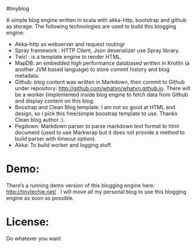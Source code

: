 #tinyblog

A simple blog engine written in scala with akka-http, bootstrap and github as storage. The following technologies are used to build this blogging engine:

- Akka-http as webserver and request routingr
- Spray framework : HTTP Client, Json deserializer use Spray library.
- Twirl : is a template engine to render HTML.
- MapDB: an embedded high performance databased written in Krotlin (a another JVM based language) to store commit history and blog metadata.
- Github: blog content was written in Markdown, then commit to Github under repository: http://github.com/whatvn/whatvn.github.io. There will be a worker (implemented inside blog engine to fetch data from Github and display content on this blog.
- Boostrap and Clean Blog template: I am not so good at HTML and design, so I pick this free/simple boostrap template to use. Thanks Clean blog author :).
- Pegdown: Markdown parser to parse markdown text format to html document (used to use Markwrap but it does not provide a method to build parser with timeout option).
- Akka: To build worker and logging stuff.

# Demo:

There’s a running demo version of this blogging engine here: http://tinytechie.net/ . I will move all my personal blog to use this blogging engine as soon as possible.

# License:

Do whatever you want
